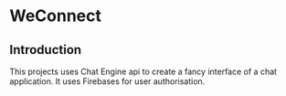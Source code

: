 # WeConnect

## Introduction

This projects uses Chat Engine api to create a fancy interface of a chat application. It uses Firebases for user authorisation.

